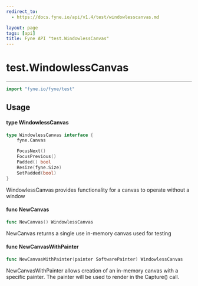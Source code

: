 ```yaml
---
redirect_to:
  - https://docs.fyne.io/api/v1.4/test/windowlesscanvas.md

layout: page
tags: [api]
title: Fyne API "test.WindowlessCanvas"
---
```



# test.WindowlessCanvas
---
```go
import "fyne.io/fyne/test"
```

## Usage

#### type WindowlessCanvas

```go
type WindowlessCanvas interface {
	fyne.Canvas

	FocusNext()
	FocusPrevious()
	Padded() bool
	Resize(fyne.Size)
	SetPadded(bool)
}
```

WindowlessCanvas provides functionality for a canvas to operate without a window

#### func  NewCanvas

```go
func NewCanvas() WindowlessCanvas
```
NewCanvas returns a single use in-memory canvas used for testing

#### func  NewCanvasWithPainter

```go
func NewCanvasWithPainter(painter SoftwarePainter) WindowlessCanvas
```
NewCanvasWithPainter allows creation of an in-memory canvas with a specific painter. The painter will be used to render in the Capture() call.
